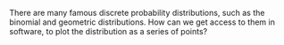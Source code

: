 
There are many famous discrete probability distributions, such as the
binomial and geometric distributions.  How can we get access to them in
software, to plot the distribution as a series of points?
